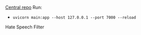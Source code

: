 [Central repo](https://github.com/mollymachin/astro-app)
Run:
- `uvicorn main:app --host 127.0.0.1 --port 7000 --reload`

Hate Speech Filter

